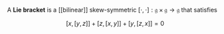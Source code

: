 A **Lie bracket** is a [[bilinear]] skew-symmetric $[\cdot,\cdot]: \mathfrak{g \times g \to g}$ that satisfies

$$
[x,[y,z]]+[z,[x,y]]+[y,[z,x]] = 0\tag{Jacobi}
$$
